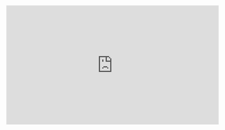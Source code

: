 
<p align="center">
<iframe width="560" height="315" src="https://www.youtube.com/embed/GhmqvxXXJ5k" title="YouTube video player" frameborder="0" allow="accelerometer; autoplay; clipboard-write; encrypted-media; gyroscope; picture-in-picture" allowfullscreen></iframe>
</p>
